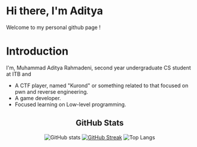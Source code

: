 # Hi there, I'm Aditya
Welcome to my personal github page !

# Introduction
I'm, Muhammad Aditya Rahmadeni, second year undergraduate CS student at ITB and 
- A CTF player, named "Kurond" or something related to that focused on pwn and reverse engineering.
- A game developer.
- Focused learning on Low-level programming.

<div align="center">
  <h2>GitHub Stats</h2>
  
  ![GitHub stats](https://github-readme-stats.vercel.app/api?username=Kurosue&show_icons=true&theme=radical)
  [![GitHub Streak](https://github-readme-streak-stats.herokuapp.com/?user=Kurosue&theme=radical)](https://git.io/streak-stats)
  ![Top Langs](https://github-readme-stats.vercel.app/api/top-langs/?username=Kurosue&layout=compact&theme=radical)
</div>
